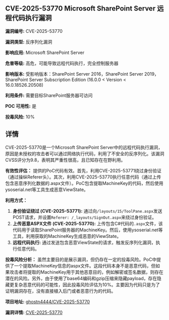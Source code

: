 ## CVE-2025-53770 Microsoft SharePoint Server 远程代码执行漏洞

**漏洞编号:** CVE-2025-53770

**漏洞类型:** 反序列化漏洞

**影响应用:** Microsoft SharePoint Server

**危害等级:** 高危，可能导致远程代码执行，完全控制服务器

**影响版本:** 受影响版本：SharePoint Server 2016，SharePoint Server 2019，SharePoint Server Subscription Edition (16.0.0 < Version < 16.0.18526.20508)

**利用条件:** 需要目标SharePoint服务器可访问

**POC 可用性:** 是

**投毒风险:** 10%

## 详情

CVE-2025-53770是一个Microsoft SharePoint Server中的远程代码执行漏洞，原因是未授权的攻击者可以通过网络执行代码，利用了不安全的反序列化。该漏洞CVSS评分为9.8，表明其严重性很高，且已知存在在野利用。

**有效性评估：**
提供的PoC代码有效。首先，利用CVE-2025-53771绕过身份验证（通过操纵Referer头）。其次，利用CVE-2025-53770执行任意代码（通过上传包含恶意序列化数据的.aspx文件）。PoC包含提取MachineKey的代码，然后使用ysoserial.net等工具生成恶意ViewState。

**利用方式：**
1.  **身份验证绕过 (CVE-2025-53771):** 通过向`/layouts/15/ToolPane.aspx`发送POST请求，并设置`Referer: /_layouts/SignOut.aspx`来绕过身份验证。
2.  **上传恶意ASPX文件 (CVE-2025-53770):**  上传包含C#代码的`.aspx`文件，该代码用于读取SharePoint服务器的MachineKey。然后，使用ysoserial.net等工具，利用获取的MachineKey生成恶意的ViewState。
3.  **远程代码执行:**  通过发送包含恶意ViewState的请求，触发反序列化漏洞，执行任意代码。

**投毒风险分析：**
虽然主要目的是展示漏洞，但仍存在一定的投毒风险。PoC中提供了一个提取MachineKey信息的aspx文件。这段代码本身不是恶意代码，但如果攻击者将提取的MachineKey用于其他恶意目的，例如解密或签名数据，则存在潜在的风险。另外，由于使用了base64编码和gzip压缩来隐藏payload，存在隐藏更复杂恶意代码的可能性，因此投毒风险评估为10%。主要因为代码只是为了证明漏洞存在，没有直接植入后门或者恶意行为的代码。

**项目地址:** [ghostn4444/CVE-2025-53770](https://github.com/ghostn4444/CVE-2025-53770)

**漏洞详情:** [CVE-2025-53770](https://nvd.nist.gov/vuln/detail/CVE-2025-53770)